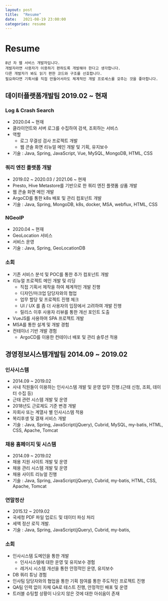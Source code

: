 ```yaml
---
layout: post
title:  "Resume"
date:   2021-08-19 23:00:00
categories: resume
---
```



# Resume

```
8년 차 웹 서비스 개발자입니다.
개발자라면 사용자가 이용하기 편하도록 개발해야 한다고 생각합니다.
다른 개발자가 봐도 읽기 편한 코드와 구조를 선호합니다.
필요하다면 기획서를 직접 만들어서라도 체계적인 개발 프로세스를 갖추는 것을 좋아합니다.
```

## 데이터플랫폼개발팀 2019.02 ~ 현재
### Log & Crash Search
* 2020.04 ~ 현재
* 클라이언트와 서버 로그를 수집하여 검색, 조회하는 서비스
* 역할
  * 로그 무결성 검사 프로젝트 개발
  * 웹 콘솔 화면 리뉴얼 메인 개발 및 기획, 유지보수
* 기술 : Java, Spring, JavaScript, Vue, MySQL, MongoDB, HTML, CSS

### 쿼리 엔진 플랫폼 개발
* 2019.02 ~ 2020.03 / 2021.06 ~ 현재
* Presto, Hive Metastore를 기반으로 한 쿼리 엔진 플랫폼 상품 개발
* 웹 콘솔 화면 메인 개발
* ArgoCD를 통한 k8s 배포 및 관리 컴포넌트 개발
* 기술 : Java, Spring, MongoDB, k8s, docker, MSA, webflux, HTML, CSS

### NGeoIP
* 2020.04 ~ 현재
* GeoLocation 서비스
* 서비스 운영
* 기술 : Java, Spring, GeoLocationDB

### 소회
* 기존 서비스 분석 및 POC를 통한 추가 컴포넌트 개발
* 리뉴얼 프로젝트 메인 개발 및 리딩
  * 직접 기획서 제작을 하여 체계적인 개발 진행
  * 디자인/마크업 담당자와의 협업
  * 업무 할당 및 프로젝트 진행 체크
  * UI / UX 를 좀 더 사용자의 입장에서 고려하여 개발 진행
  * 릴리스 이후 사용자 리뷰를 통한 개선 포인트 도출
* VueJS를 사용하여 SPA 프로젝트 개발
* MSA를 통한 설계 및 개발 경험
* 컨테이너 기반 개발 경험
  * ArgoCD를 이용한 컨테이너 배포 및 관리 솔루션 적용


## 경영정보시스템개발팀 2014.09 ~ 2019.02
### 인사시스템
* 2014.09 ~ 2019.02
* 사내 직원들이 이용하는 인사시스템 개발 및 운영 업무 진행.(근태 신청, 조회, 데이터 수집 등)
* 근태 관련 시스템 개발 및 운영
* 2018년도 근로제도 기준 변경 개발
* 자회사 또는 계열사 별 인사시스템 적용
* 복리후생 및 결재 서비스 개발
* 기술 : Java, Spring, JavaScript(jQuery), Cubrid, MySQL, my-batis, HTML, CSS, Apache, Tomcat

### 채용 홈페이지 및 시스템
* 2014.09 ~ 2019.02
* 채용 지원 사이트 개발 및 운영
* 채용 관리 시스템 개발 및 운영
* 채용 사이트 리뉴얼 진행
* 기술 : Java, Spring, JavaScript(jQuery), Cubrid, my-batis, HTML, CSS, Apache, Tomcat

### 연말정산
* 2015.12 ~ 2019.02
* 국세청 PDF 파일 업로드 및 데이터 파싱 처리
* 세액 정산 로직 개발.
* 기술 : Java, Spring, JavaScript(jQuery), Cubrid, my-batis,

### 소회
* 인사시스템 도메인을 통한 개발
  * 인사시스템에 대한 운영 및 유지보수 경험
  * 레거시 시스템 개선을 통한 안정적인 운영, 유지보수
* DB 쿼리 튜닝 경험
* 인사팀 담당자와의 협업을 통한 기획 참여를 통한 주도적인 프로젝트 진행
* QA팀 인력 없이 자체 QA로 테스트 진행, 안정적인 배포 및 운영
* 트러블 슈팅할 상황이 나오지 않은 것에 대한 아쉬움이 존재
